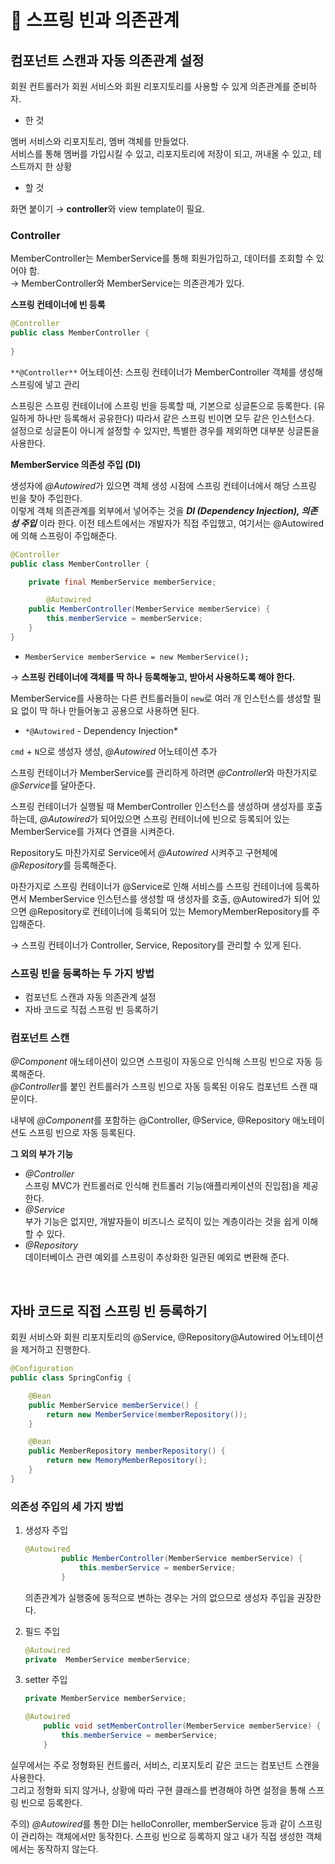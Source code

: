 # 🌱 스프링 빈과 의존관계
## 컴포넌트 스캔과 자동 의존관계 설정

회원 컨트롤러가 회원 서비스와 회원 리포지토리를 사용할 수 있게 의존관계를 준비하자.

- 한 것

멤버 서비스와 리포지토리, 멤버 객체를 만들었다.   
서비스를 통해 멤버를 가입시킬 수 있고, 리포지토리에 저장이 되고, 꺼내올 수 있고, 테스트까지 한 상황

- 할 것

화면 붙이기 → **controller**와 view template이 필요.

### Controller

MemberController는 MemberService를 통해 회원가입하고, 데이터를 조회할 수 있어야 함.  
→ MemberController와 MemberService는 의존관계가 있다.

**스프링 컨테이너에 빈 등록**

```java
@Controller
public class MemberController {
    
}
```

`**@Controller**` 어노테이션: 스프링 컨테이너가 MemberController 객체를 생성해 스프링에 넣고 관리

스프링은 스프링 컨테이너에 스프링 빈을 등록할 때, 기본으로 싱글톤으로 등록한다. (유일하게 하나만 등록해서 공유한다) 따라서 같은 스프링 빈이면 모두 같은 인스턴스다.   
설정으로 싱글톤이 아니게 설정할 수 있지만, 특별한 경우를 제외하면 대부분 싱글톤을 사용한다.

**MemberService 의존성 주입 (DI)**

생성자에 *@Autowired*가 있으면 객체 생성 시점에 스프링 컨테이너에서 해당 스프링 빈을 찾아 주입한다.  
이렇게 객체 의존관계를 외부에서 넣어주는 것을 ***DI (Dependency Injection), 의존성 주입*** 이라 한다.
이전 테스트에서는 개발자가 직접 주입했고, 여기서는 @Autowired에 의해 스프링이 주입해준다.

```java
@Controller
public class MemberController {

    private final MemberService memberService;

		@Autowired
    public MemberController(MemberService memberService) {
        this.memberService = memberService;
    }
}
```

- `MemberService memberService = new MemberService();`

→ **스프링 컨테이너에 객체를 딱 하나 등록해놓고, 받아서 사용하도록 해야 한다.** 

MemberService를 사용하는 다른 컨트롤러들이 `new`로 여러 개 인스턴스를 생성할 필요 없이 딱 하나 만들어놓고 공용으로 사용하면 된다.

- `*@Autowired` - Dependency Injection*

`cmd` + `N`으로 생성자 생성, *@Autowired* 어노테이션 추가

스프링 컨테이너가 MemberService를 관리하게 하려면 *@Controller*와 마찬가지로 *@Service*를 달아준다.

스프링 컨테이너가 실행될 때 MemberController 인스턴스를 생성하며 생성자를 호출하는데, *@Autowired*가 되어있으면 스프링 컨테이너에 빈으로 등록되어 있는 MemberService를 가져다 연결을 시켜준다.

Repository도 마찬가지로 Service에서 *@Autowired* 시켜주고 구현체에 *@Repository*를 등록해준다.

마찬가지로 스프링 컨테이너가 @Service로 인해 서비스를 스프링 컨테이너에 등록하면서 MemberService 인스턴스를 생성할 때 생성자를 호출, @Autowired가 되어 있으면 @Repository로 컨테이너에 등록되어 있는 MemoryMemberRepository를 주입해준다.

→ 스프링 컨테이너가 Controller, Service, Repository를 관리할 수 있게 된다.

### 스프링 빈을 등록하는 두 가지 방법

- 컴포넌트 스캔과 자동 의존관계 설정
- 자바 코드로 직접 스프링 빈 등록하기

### 컴포넌트 스캔

*@Component* 애노테이션이 있으면 스프링이 자동으로 인식해 스프링 빈으로 자동 등록해준다.  
*@Controller*를 붙인 컨트롤러가 스프링 빈으로 자동 등록된 이유도 컴포넌트 스캔 때문이다.

내부에 *@Component*를 포함하는 @Controller, @Service, @Repository 애노테이션도 스프링 빈으로 자동 등록된다.

**그 외의 부가 기능**

- *@Controller*  
스프링 MVC가 컨트롤러로 인식해 컨트롤러 기능(애플리케이션의 진입점)을 제공한다.
- *@Service*  
부가 기능은 없지만, 개발자들이 비즈니스 로직이 있는 계층이라는 것을 쉽게 이해할 수 있다.
- *@Repository*  
데이터베이스 관련 예외를 스프링이 추상화한 일관된 예외로 변환해 준다.

&nbsp;


## 자바 코드로 직접 스프링 빈 등록하기

회원 서비스와 회원 리포지토리의 @Service, @Repository@Autowired 어노테이션을 제거하고 진행한다.

```java
@Configuration
public class SpringConfig {

    @Bean
    public MemberService memberService() {
        return new MemberService(memberRepository());
    }

    @Bean
    public MemberRepository memberRepository() {
        return new MemoryMemberRepository();
    }
}
```

### 의존성 주입의 세 가지 방법

1. 생성자 주입

    ```java
    @Autowired
    		public MemberController(MemberService memberService) {
    		    this.memberService = memberService;
    		}
    ```

    의존관계가 실행중에 동적으로 변하는 경우는 거의 없으므로 생성자 주입을 권장한다.

2. 필드 주입

    ```java
    @Autowired
    private  MemberService memberService;
    ```

3. setter 주입

    ```java
    private MemberService memberService;

    @Autowired
        public void setMemberController(MemberService memberService) {
            this.memberService = memberService;
        }
    ```

실무에서는 주로 정형화된 컨트롤러, 서비스, 리포지토리 같은 코드는 컴포넌트 스캔을 사용한다.  
그리고 정형화 되지 않거나, 상황에 따라 구현 클래스를 변경해야 하면 설정을 통해 스프링 빈으로 등록한다.

주의) *@Autowired*를 통한 DI는 helloConroller, memberService 등과 같이 스프링이 관리하는 객체에서만 동작한다. 스프링 빈으로 등록하지 않고 내가 직접 생성한 객체에서는 동작하지 않는다.
